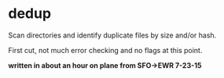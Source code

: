 dedup
=====
Scan directories and identify duplicate files by size and/or hash.

First cut, not much error checking and no flags at this point.

**written in about an hour on plane from SFO->EWR 7-23-15**
